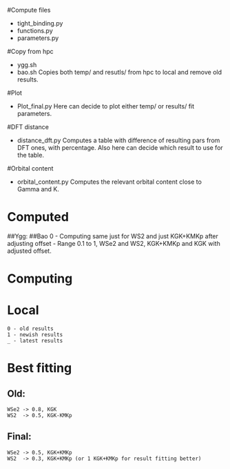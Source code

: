 #Compute files
- tight_binding.py
- functions.py
- parameters.py

#Copy from hpc
- ygg.sh
- bao.sh
Copies both temp/ and resutls/ from hpc to local and remove old results.

#Plot
- Plot_final.py
Here can decide to plot either temp/ or results/ fit parameters.

#DFT distance
- distance_dft.py
Computes a table with difference of resulting pars from DFT ones, with percentage.
Also here can decide which result to use for the table.

#Orbital content
- orbital_content.py
Computes the relevant orbital content close to Gamma and K.

# Computed
##Ygg:
##Bao
    0 - Computing same just for WS2 and just KGK+KMKp after adjusting offset
    - Range 0.1 to 1, WSe2 and WS2, KGK+KMKp and KGK with adjusted offset.

# Computing

# Local
    0 - old results
    1 - newish results
    _ - latest results
# Best fitting
## Old:
    WSe2 -> 0.8, KGK
    WS2  -> 0.5, KGK-KMKp
## Final:
    WSe2 -> 0.5, KGK+KMKp 
    WS2  -> 0.3, KGK+KMKp (or 1 KGK+KMKp for result fitting better)
